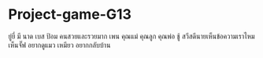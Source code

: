 # Project-game-G13
ยู่ยี่
มี
นาด
เบส
ป้อม
คนสวยและรวยมาก
เพน
คุณแม่
คุณลูก
คุณพ่อ
ชู้
สวีสดีนายเห็นข้อความเราไหม
เห็นจั๊ฟ
อยากดูแมว
เหมียว
อยากกลับบ้าน
